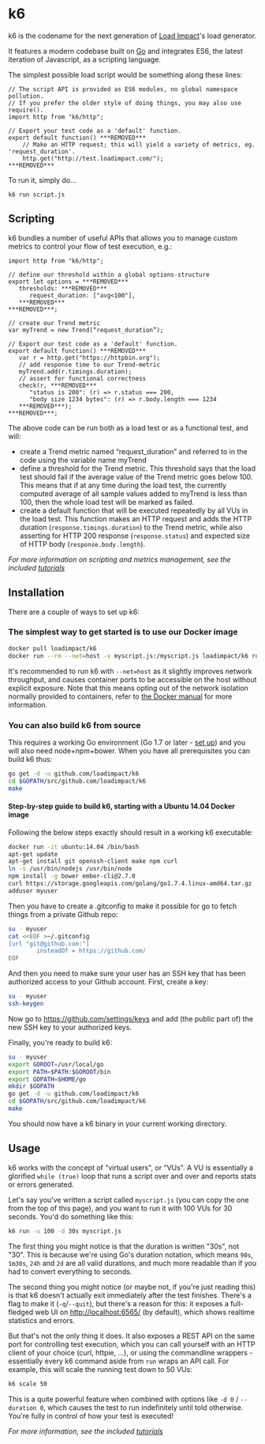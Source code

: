 k6
=========

k6 is the codename for the next generation of [Load Impact](https://loadimpact.com/)'s load generator.

It features a modern codebase built on [Go](https://golang.org/) and integrates ES6, the latest iteration of Javascript, as a scripting language.

The simplest possible load script would be something along these lines:

```es6
// The script API is provided as ES6 modules, no global namespace pollution.
// If you prefer the older style of doing things, you may also use require().
import http from "k6/http";

// Export your test code as a 'default' function.
export default function() ***REMOVED***
	// Make an HTTP request; this will yield a variety of metrics, eg. 'request_duration'.
	http.get("http://test.loadimpact.com/");
***REMOVED***
```

To run it, simply do...

```
k6 run script.js
```

Scripting
------------
k6 bundles a number of useful APIs that allows you to manage custom metrics to control your flow of test execution, e.g.:

```es6
import http from "k6/http";

// define our threshold within a global options-structure
export let options = ***REMOVED***                                                     
   thresholds: ***REMOVED***                                                           
      request_duration: ["avg<100"],                                       
   ***REMOVED***                                                                       
***REMOVED***;                                                                         

// create our Trend metric
var myTrend = new Trend(“request_duration”);                               
 
// Export our test code as a 'default' function. 
export default function() ***REMOVED***                                                
   var r = http.get("https://httpbin.org");                                
   // add response time to our Trend-metric
   myTrend.add(r.timings.duration);                                        
   // assert for functional correctness
   check(r, ***REMOVED***                                                              
      "status is 200": (r) => r.status === 200,                            
      "body size 1234 bytes": (r) => r.body.length === 1234                
   ***REMOVED***);                                                                     
***REMOVED***;                                                                         
```
The above code can be run both as a load test or as a functional test, and will:

* create a Trend metric named “request_duration” and referred to in the code using the variable name myTrend
* define a threshold for the Trend metric. This threshold says that the load test should fail if the average value of the Trend metric goes below 100. This means that if at any time during the load test, the currently computed average of all sample values added to myTrend is less than 100, then the whole load test will be marked as failed.
* create a default function that will be executed repeatedly by all VUs in the load test. This function makes an HTTP request and adds the HTTP duration (`response.timings.duration`) to the Trend metric, while also asserting for HTTP 200 response (`response.status`) and expected size of HTTP body (`response.body.length`). 

*For more information on scripting and metrics management, see the included [tutorials](tutorials/getting-started.md)*

Installation
------------

There are a couple of ways to set up k6:

### The simplest way to get started is to use our Docker image

```sh
docker pull loadimpact/k6
docker run --rm --net=host -v myscript.js:/myscript.js loadimpact/k6 run /myscript.js
```

It's recommended to run k6 with `--net=host` as it slightly improves network throughput, and causes container ports to be accessible on the host without explicit exposure. Note that this means opting out of the network isolation normally provided to containers, refer to [the Docker manual](https://docs.docker.com/v1.8/articles/networking/#how-docker-networks-a-container) for more information.


### You can also build k6 from source

This requires a working Go environment (Go 1.7 or later - [set up](https://golang.org/doc/install)) and you will also need node+npm+bower. When you have all prerequisites you can build k6 thus:

```sh
go get -d -u github.com/loadimpact/k6
cd $GOPATH/src/github.com/loadimpact/k6
make
```


#### Step-by-step guide to build k6, starting with a Ubuntu 14.04 Docker image

Following the below steps exactly should result in a working k6 executable:

```sh
docker run -it ubuntu:14.04 /bin/bash
apt-get update
apt-get install git openssh-client make npm curl
ln -s /usr/bin/nodejs /usr/bin/node
npm install -g bower ember-cli@2.7.0
curl https://storage.googleapis.com/golang/go1.7.4.linux-amd64.tar.gz | tar -C /usr/local -xzf -
adduser myuser
```
   
Then you have to create a .gitconfig to make it possible for go to fetch things from a private Github repo:
   
```sh
su - myuser
cat <<EOF >~/.gitconfig
[url "git@github.com:"]
        insteadOf = https://github.com/
EOF
```
   
And then you need to make sure your user has an SSH key that has been authorized access to your Github account. First, create a key:
   
```sh
su - myuser
ssh-keygen
```

Now go to https://github.com/settings/keys and add (the public part of) the new SSH key to your authorized keys.
   
Finally, you're ready to build k6:
   
```sh
su - myuser
export GOROOT=/usr/local/go
export PATH=$PATH:$GOROOT/bin
export GOPATH=$HOME/go
mkdir $GOPATH
go get -d -u github.com/loadimpact/k6
cd $GOPATH/src/github.com/loadimpact/k6
make
```
   
You should now have a k6 binary in your current working directory.
   
   
Usage
-----

k6 works with the concept of "virtual users", or "VUs". A VU is essentially a glorified `while (true)` loop that runs a script over and over and reports stats or errors generated.

Let's say you've written a script called `myscript.js` (you can copy the one from the top of this page), and you want to run it with 100 VUs for 30 seconds. You'd do something like this:

```sh
k6 run -u 100 -d 30s myscript.js
```

The first thing you might notice is that the duration is written "30s", not "30". This is because we're using Go's duration notation, which means `90s`, `1m30s`, `24h` and `2d` are all valid durations, and much more readable than if you had to convert everything to seconds.

The second thing you might notice (or maybe not, if you're just reading this) is that k6 doesn't actually exit immediately after the test finishes. There's a flag to make it (`-q`/`--quit`), but there's a reason for this: it exposes a full-fledged web UI on [http://localhost:6565/](http://localhost:6565/) (by default), which shows realtime statistics and errors.

But that's not the only thing it does. It also exposes a REST API on the same port for controlling test execution, which you can call yourself with an HTTP client of your choice (curl, httpie, ...), or using the commandline wrappers - essentially every k6 command aside from `run` wraps an API call. For example, this will scale the running test down to 50 VUs:

```sh
k6 scale 50
```

This is a quite powerful feature when combined with options like `-d 0` / `--duration 0`, which causes the test to run indefinitely until told otherwise. You're fully in control of how your test is executed!

*For more information, see the included [tutorials](tutorials/getting-started.md)*

